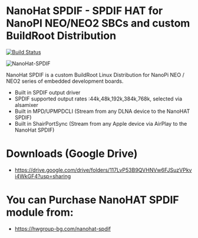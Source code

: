 # NanoHat SPDIF - SPDIF HAT for NanoPI NEO/NEO2 SBCs and custom BuildRoot Distribution

[![Build Status](https://travis-ci.org/joemccann/dillinger.svg?branch=master)](https://travis-ci.org/joemccann/dillinger)

![NanoHat-SPDIF](https://hwgroup.b-cdn.net/wp-content/uploads/2020/11/NanoHat-Spdif-collage_wide_scaled-800x490.jpg)

NanoHat SPDIF is a custom BuildRoot Linux Distribution for NanoPi NEO / NEO2 series of embedded development boards.

  - Built in SPDIF output driver
  - SPDIF supported output rates :44k,48k,192k,384k,768k, selected via alsamixer
  - Built in MPD/UPMPDCLI (Stream from any DLNA device to the NanoHAT SPDIF)
  - Built in ShairPortSync (Stream from any Apple device via AirPlay to the NanoHat SPDIF)

# Downloads (Google Drive)

  - https://drive.google.com/drive/folders/117LvP53B9QVHNVw6FJSuzVPkvi4WkGF4?usp=sharing

# You can Purchase NanoHAT SPDIF module from:

  - https://hwgroup-bg.com/nanohat-spdif
